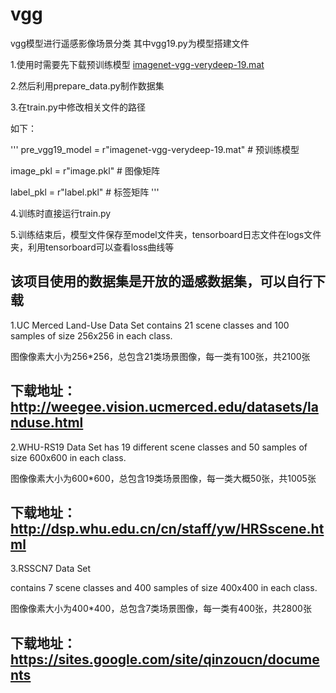 # vgg
vgg模型进行遥感影像场景分类
其中vgg19.py为模型搭建文件

1.使用时需要先下载预训练模型 [imagenet-vgg-verydeep-19.mat](http://www.vlfeat.org/matconvnet/models/imagenet-vgg-verydeep-19.mat)

2.然后利用prepare_data.py制作数据集

3.在train.py中修改相关文件的路径

如下：

'''
pre_vgg19_model = r"imagenet-vgg-verydeep-19.mat"  # 预训练模型

image_pkl = r"image.pkl"  # 图像矩阵

label_pkl = r"label.pkl"  # 标签矩阵
'''

4.训练时直接运行train.py

5.训练结束后，模型文件保存至model文件夹，tensorboard日志文件在logs文件夹，利用tensorboard可以查看loss曲线等


该项目使用的数据集是开放的遥感数据集，可以自行下载
------------------
1.UC Merced Land-Use Data Set
contains 21 scene classes and 100 samples of size 256x256 in each class.

图像像素大小为256*256，总包含21类场景图像，每一类有100张，共2100张

下载地址：http://weegee.vision.ucmerced.edu/datasets/landuse.html
-------------------------------------------------------------------------
2.WHU-RS19 Data Set 
has 19 different scene classes and 50 samples of size 600x600 in each class.

图像像素大小为600*600，总包含19类场景图像，每一类大概50张，共1005张

下载地址：http://dsp.whu.edu.cn/cn/staff/yw/HRSscene.html
-------------------------------------------------------------------------
3.RSSCN7 Data Set

contains 7 scene classes and 400 samples of size 400x400 in each class.

图像像素大小为400*400，总包含7类场景图像，每一类有400张，共2800张

下载地址：https://sites.google.com/site/qinzoucn/documents
-------------------------------------------------------------------------
